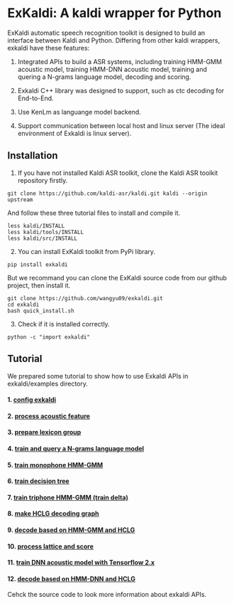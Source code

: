 # ExKaldi: A kaldi wrapper for Python
ExKaldi automatic speech recognition toolkit is designed to build an interface between Kaldi and Python. 
Differing from other kaldi wrappers, exkaldi have these features:

1. Integrated APIs to build a ASR systems, including training HMM-GMM acoustic model, training HMM-DNN acoustic model, training and quering a N-grams language model, decoding and scoring.

2. Exkaldi C++ library was designed to support, such as ctc decoding for End-to-End. 

3. Use KenLm as languange model backend.

4. Support communication between local host and linux server (The ideal environment of Exkaldi is linux server).

## Installation
1. If you have not installed Kaldi ASR toolkit, clone the Kaldi ASR toolkit repository firstly.
```
git clone https://github.com/kaldi-asr/kaldi.git kaldi --origin upstream
```
And follow these three tutorial files to install and compile it.
```
less kaldi/INSTALL
less kaldi/tools/INSTALL
less kaldi/src/INSTALL
```

2. You can install ExKaldi toolkit from PyPi library.
```
pip install exkaldi
```
But we recommand you can clone the ExKaldi source code from our github project, then install it.
```
git clone https://github.com/wangyu09/exkaldi.git
cd exkaldi
bash quick_install.sh
```

3. Check if it is installed correctly.
```
python -c "import exkaldi"
```


## Tutorial

We prepared some tutorial to show how to use Exkaldi APIs in exkaldi/examples directory. 

#### 1. [config exkaldi](examples/01_config_exkaldi.ipynb)
#### 2. [process acoustic feature](examples/02_feature_processing.ipynb)
#### 3. [prepare lexicon group](examples/03_prepare_lexicons.ipynb)
#### 4. [train and query a N-grams language model](examples/04_train_and_query_language_model.ipynb)
#### 5. [train monophone HMM-GMM](examples/05_train_mono_HMM-GMM.ipynb)
#### 6. [train decision tree](examples/06_train_decision_tree.ipynb)
#### 7. [train triphone HMM-GMM (train delta)](07_train_triphone_HMM-GMM_delta.ipynb)
#### 8. [make HCLG decoding graph](examples/08_make_HCLG_decode_graph.ipynb)
#### 9. [decode based on HMM-GMM and HCLG](examples/09_decode_back_HMM-GMM_and_WFST.ipynb)
#### 10. [process lattice and score](examples/10_process_lattice_and_score.ipynb)
#### 11. [train DNN acoustic model with Tensorflow 2.x](examples/11_train_DNN_acoustic_model_with_tensorflow.ipynb)
#### 12. [decode based on HMM-DNN and HCLG](examples/12_decode_back_HMM-DNN_and_WFST.ipynb)

Cehck the source code to look more information about exkaldi APIs.
